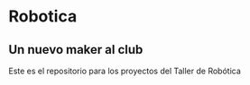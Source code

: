 # Robotica
## Un nuevo maker al club
Este es el repositorio para los proyectos del Taller de Robótica

